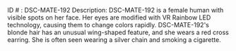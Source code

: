 ID # : DSC-MATE-192
Description: DSC-MATE-192 is a female human with visible spots on her face. Her eyes are modified with VR Rainbow LED technology, causing them to change colors rapidly. DSC-MATE-192's blonde hair has an unusual wing-shaped feature, and she wears a red cross earring. She is often seen wearing a silver chain and smoking a cigarette.